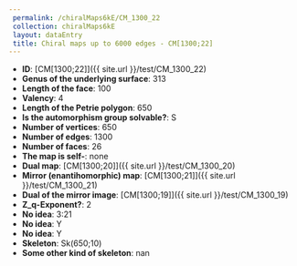 ```yaml
--- 
 permalink: /chiralMaps6kE/CM_1300_22 
 collection: chiralMaps6kE
 layout: dataEntry
 title: Chiral maps up to 6000 edges - CM[1300;22]
---
```


- **ID**: [CM[1300;22]]({{ site.url }}/test/CM_1300_22)
- **Genus of the underlying surface**: 313
- **Length of the face**: 100
- **Valency**: 4
- **Length of the Petrie polygon**: 650
- **Is the automorphism group solvable?**: S
- **Number of vertices**: 650
- **Number of edges**: 1300
- **Number of faces**: 26
- **The map is self-**: none
- **Dual map**: [CM[1300;20]]({{ site.url }}/test/CM_1300_20)
- **Mirror (enantihomorphic) map**: [CM[1300;21]]({{ site.url }}/test/CM_1300_21)
- **Dual of the mirror image**: [CM[1300;19]]({{ site.url }}/test/CM_1300_19)
- **Z_q-Exponent?**: 2
- **No idea**:  3:21
- **No idea**: Y
- **No idea**: Y
- **Skeleton**: Sk(650;10)
- **Some other kind of skeleton**: nan
